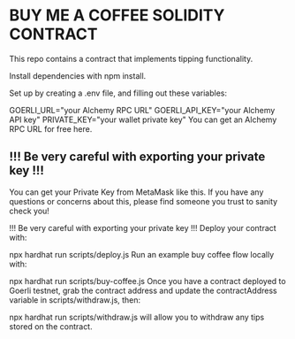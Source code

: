 <h1>BUY ME A COFFEE SOLIDITY CONTRACT</h1>

This repo contains a contract that implements tipping functionality.

Install dependencies with npm install.

Set up by creating a .env file, and filling out these variables:

GOERLI_URL="your Alchemy RPC URL"
GOERLI_API_KEY="your Alchemy API key"
PRIVATE_KEY="your wallet private key"
You can get an Alchemy RPC URL for free here.

<h2>!!! Be very careful with exporting your private key !!! </h2>
You can get your Private Key from MetaMask like this. If you have any questions or concerns about this, please find someone you trust to sanity check you!

!!! Be very careful with exporting your private key !!!
Deploy your contract with:

npx hardhat run scripts/deploy.js
Run an example buy coffee flow locally with:

npx hardhat run scripts/buy-coffee.js
Once you have a contract deployed to Goerli testnet, grab the contract address and update the contractAddress variable in scripts/withdraw.js, then:

npx hardhat run scripts/withdraw.js
will allow you to withdraw any tips stored on the contract.
